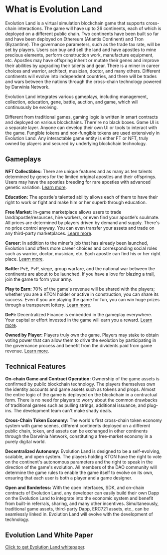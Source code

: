 # What is Evolution Land

Evolution Land is a virtual simulation blockchain game that supports cross-chain interactions. The game will have up to 26 continents, each of which is deployed on a different public chain. Two continents have been built so far and have been deployed on Ethereum \(Atlantis Continent\) and Tron \(Byzantine\). The governance parameters, such as the trade tax rate, will be set by players. Users can buy and sell the land and have apostles to mine precious elements, perform construction work, manufacture equipment, etc. Apostles may have offspring inherit or mutate their genes and improve their abilities by upgrading their talents and gear. There is a miner in career choices and warrior, architect, musician, doctor, and many others. Different continents will evolve into independent countries, and there will be trades and wars between the nations through the cross-chain technology powered by Darwinia Network.

Evolution Land integrates various gameplays, including management, collection, education, gene, battle, auction, and game, which will continuously be evolving.

Different from traditional games, gaming logic is written in smart contracts and deployed on various blockchains. There're no black boxes. Game UI is a separate layer. Anyone can develop their own UI or tools to interact with the game. Fungible tokens and non-fungible tokens are used extensively in Evolution Land. Any interactable game entity is either FT or NFT, truly owned by players and secured by underlying blockchain technology.

## Gameplays

**NFT Collectibles:** There are unique features and as many as ten talents determined by genes for the limited original apostles and their offsprings. Users may have the apostles breeding for rare apostles with advanced genetic variation.  [Learn more](/getting-started/game-entities/apostle).

**Education:** The apostle's talented ability allows each of them to have their right to work or fight and make him or her superb through education.

**Free Market:** In-game marketplace allows users to trade land/apostle/resources, hire workers, or even find your apostle's soulmate. All prices are determined by players driven by demand and supply. There's no price control anyway. You can even transfer your assets and trade on any third-party marketplaces.  [Learn more](/advanced/trading).

**Career:** In addition to the miner's job that has already been launched, Evolution Land offers more career choices and corresponding social roles such as warrior, doctor, musician, etc. Each apostle can find his or her right place.  [Learn more](/getting-started/game-entities/apostle/skills#occupations).

**Battle:** PvE, PvP, siege, group warfare, and the national war between the continents are about to be launched. If you have a love for blazing a trail, join the game to form your army.

**Play to Earn:** 70% of the game's revenue will be shared with the players; whether you are a KTON holder or active in construction, you can share its success. Even if you are playing the game for fun, you can win huge prizes through a transparent lottery.  [Learn more](/advanced/evolution-land-dao/revenue-model).

**DeFi:** Decentralized Finance is embedded in the gameplay everywhere. Your capital or effort invested in the game will earn you a reward. [Learn more](/advanced/furnace).

**Owned by Player:** Players truly own the game. Players may stake to obtain voting power that can allow them to drive the evolution by participating in the governance process and benefit from the dividents paid from game revenue.  [Learn more](/advanced/evolution-land-dao).

## Technical Features

**On-chain Game and Contract Operation:** Ownership of the game assets is confirmed by public blockchain technology. The players themselves own the identity accounts and game assets such as tokens and props. Almost the entire logic of the game is deployed on the blockchain in a contractual form. There is no need for players to worry about the common drawbacks of traditional games such as pulling strings, additional issuance, and plug-ins. The development team can't make shady deals.

**Cross-Chain Token Economy:** The world's first cross-chain token economy system with game scenes, different continents deployed on a different public chain, token, and assets can be exchanged in other continents through the Darwinia Network, constituting a free-market economy in a purely digital world.

**Decentralized Autonomy:** Evolution Land is designed to be a self-evolving, scalable, and open system. The players holding KTON have the right to vote on the continent's autonomous parameters and the right to speak in the direction of the game's evolution. All members of the DAO community will determine the game rules to enable the game itself to evolve on its own, ensuring that each user is both a player and a game designer.

**Open and Borderless:** With the open interfaces, SDK, and on-chain contracts of Evolution Land, any developer can easily build their own Dapp on the Evolution Land to integrate into the economic system and benefit from built-in referrals, sharing, and many other incentives. Simultaneously, traditional game assets, third-party Dapp, ERC721 assets, etc., can be seamlessly linked in. Evolution Land will evolve with the development of technology.

## Evolution Land White Paper

[Click to get Evolution Land whitepaper](https://imgland.l2me.com/files/evolutionland/whitepaper_en.pdf?t=20181008).

